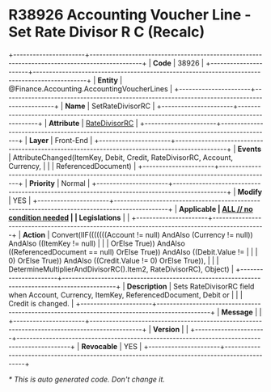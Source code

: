 ﻿---
erp.type: front-end-business-rule
erp.entity: Finance.Accounting.AccountingVoucherLines
---

# R38926 Accounting Voucher Line - Set Rate Divisor R C (Recalc)
+----------------------+----------------------------------------------------------------------------------------------+
| **Code**             | 38926                                                                                        |
+----------------------+----------------------------------------------------------------------------------------------+
| **Entity**           | @Finance.Accounting.AccountingVoucherLines                                                   |
+----------------------+----------------------------------------------------------------------------------------------+
| **Name**             | SetRateDivisorRC                                                                             |
+----------------------+----------------------------------------------------------------------------------------------+
| **Attribute**        | [RateDivisorRC](../entities/Finance.Accounting.AccountingVoucherLines.md#ratedivisorrc)      |
+----------------------+----------------------------------------------------------------------------------------------+
| **Layer**            | Front-End                                                                                    |
+----------------------+----------------------------------------------------------------------------------------------+
| **Events**           | AttributeChanged(ItemKey, Debit, Credit, RateDivisorRC, Account, Currency,                   |
|                      | ReferencedDocument)                                                                          |
+----------------------+----------------------------------------------------------------------------------------------+
| **Priority**         | Normal                                                                                       |
+----------------------+----------------------------------------------------------------------------------------------+
| **Modify**           | YES                                                                                          |
+----------------------+----------------------------------------------------------------------------------------------+
| **Applicable         | [ALL // no condition needed](xref:applicable-legislations)                                   |
| Legislations**       |                                                                                              |
+----------------------+----------------------------------------------------------------------------------------------+
| **Action**           | Convert(IIF(((((((Account != null) AndAlso (Currency != null)) AndAlso ((ItemKey != null)    |
|                      | OrElse True)) AndAlso ((ReferencedDocument == null) OrElse True)) AndAlso ((Debit.Value !=   |
|                      | 0) OrElse True)) AndAlso ((Credit.Value != 0) OrElse True)),                                 |
|                      | DetermineMultiplierAndDivisorRC().Item2, RateDivisorRC), Object)                             |
+----------------------+----------------------------------------------------------------------------------------------+
| **Description**      | Sets RateDivisorRC field when Account, Currency, ItemKey, ReferencedDocument, Debit or       |
|                      | Credit is changed.                                                                           |
+----------------------+----------------------------------------------------------------------------------------------+
| **Message**          |                                                                                              |
+----------------------+----------------------------------------------------------------------------------------------+
| **Version**          |                                                                                              |
+----------------------+----------------------------------------------------------------------------------------------+
| **Revocable**        | YES                                                                                          |
+----------------------+----------------------------------------------------------------------------------------------+

*\* This is auto generated code. Don't change it.*
